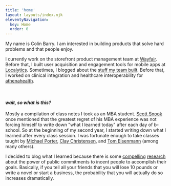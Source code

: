 ```yaml
---
title: 'home'
layout: layouts/index.njk
eleventyNavigation:
  key: Home
  order: 0
---
```


My name is Colin Barry. I am interested in building products that solve hard problems and that people enjoy.

I currently work on the storefront product management team at [Wayfair](https://www.wayfair.com). Before that, I built user acquisition and engagement tools for mobile apps at [Localytics](https://www.localytics.com/). Sometimes, I blogged about the [stuff my team built](http://info.localytics.com/blog/author/colin-barry). Before that, I worked on clinical integration and healthcare interoperability for [athenahealth](https://www.athenahealth.com).

 

#### _wait, so what is this?_

Mostly a compilation of class notes I took as an MBA student. [Scott Snook](https://www.hbs.edu/faculty/Pages/profile.aspx?facId=164841) once mentioned that the greatest regret of his MBA experience was not forcing himself to write down "what I learned today" after each day of b-school. So at the beginning of my second year, I started writing down what I learned after every class session. I was fortunate enough to take classes taught by [Michael Porter](/tags/microeconomics-of-competitiveness/), [Clay Christensen](/tags/building-and-sustaining-successful-enterprises/), and [Tom Eisenmann](/tags/launching-technology-ventures/) (among many others).

I decided to blog what I learned because there is some [compelling](https://onlinelibrary.wiley.com/doi/abs/10.1002/mar.20316) [research](https://en.wikipedia.org/wiki/Influence:_Science_and_Practice#Commitment_and_consistency) about the power of public commitments to incent people to accomplish their goals. Basically, if you tell all your friends that you will lose 10 pounds or write a novel or start a business, the probability that you will actually do so increases dramatically.
